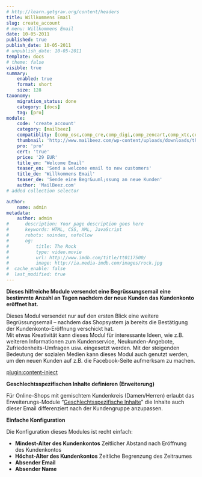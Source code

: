 ```yaml
---
# http://learn.getgrav.org/content/headers
title: Willkommens Email
slug: create_account
# menu: Willkommens Email
date: 10-05-2011
published: true
publish_date: 10-05-2011
# unpublish_date: 10-05-2011
template: docs
# theme: false
visible: true
summary:
    enabled: true
    format: short
    size: 128
taxonomy:
    migration_status: done
    category: [docs]
    tag: [pro]
module:
    code: 'create_account'
    category: [mailbeez]
    compatiblity: [comp_osc,comp_cre,comp_digi,comp_zencart,comp_xtc,comp_gambio]
    thumbnail: 'http://www.mailbeez.com/wp-content/uploads/downloads/thumbnails/2011/05/icon_32.png'
    pro: 'pro'
    cert: 'true'
    price: '29 EUR'
    title_en: 'Welcome Email'
    teaser_en: 'Send a welcome email to new customers'
    title_de: 'Willkommens Email'
    teaser_de: 'Sende eine Begr&uuml;ssung an neue Kunden'
    author: 'MailBeez.com'
# added collection selector

author:
    name: admin
metadata:
    author: admin
#      description: Your page description goes here
#      keywords: HTML, CSS, XML, JavaScript
#      robots: noindex, nofollow
#      og:
#          title: The Rock
#          type: video.movie
#          url: http://www.imdb.com/title/tt0117500/
#          image: http://ia.media-imdb.com/images/rock.jpg
#  cache_enable: false
#  last_modified: true
---
```


**Dieses hilfreiche Module versendet eine Begrüssungsemail eine bestimmte Anzahl an Tagen nachdem der neue Kunden das Kundenkonto eröffnet hat.**

Dieses Modul versendet nur auf den ersten Blick eine weitere Begrüssungsemail – nachdem das Shopsystem ja bereits die Bestätigung der Kundenkonto-Eröffnung verschickt hat.  
 Mit etwas Kreativität kann dieses Modul für interessante Ideen, wie z.B. weiteren Informationen zum Kundenservice, Neukunden-Angebote, Zufriedenheits-Umfragen usw. eingesetzt werden. Mit der steigenden Bedeutung der sozialen Medien kann dieses Modul auch genutzt werden, um den neuen Kunden auf z.B. die Facebook-Seite aufmerksam zu machen.
 
[plugin:content-inject](/content_blocks/pro_responsive_template)


**Geschlechtsspezifischen Inhalte definieren (Erweiterung)**

Für Online-Shops mit gemischtem Kundenkreis (Damen/Herren) erlaubt das Erweiterungs-Module “[Geschlechtsspezifische Inhalte](/documentation/filterbeez/filter_add_gender/ "Add Gender")” die Inhalte auch dieser Email differenziert nach der Kundengruppe anzupassen.

**Einfache Konfiguration**

Die Konfiguration dieses Modules ist recht einfach:

- **Mindest-Alter des Kundenkontos** Zeitlicher Abstand nach Eröffnung des Kundenkontos
- **Höchst-Alter des Kundenkontos** Zeitliche Begrenzung des Zeitraumes
- **Absender Email**
- **Absender Name**
